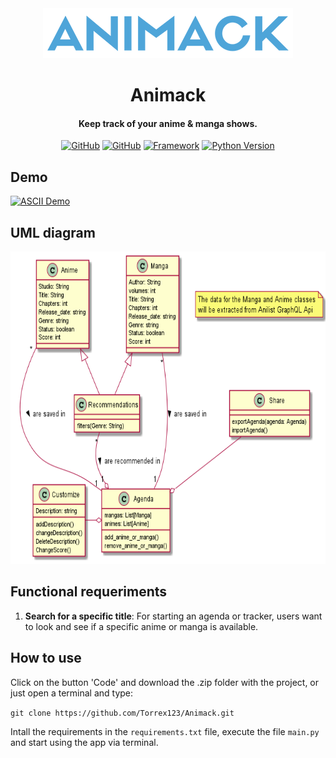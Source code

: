 <div align="center">
 
 <a href="https://github.com/Torrex123/Animack/">
    <img src="src/img/Animack-Logo-400x80.png" alt="Animack - Anime & Manga tracker">
 </a>

 # Animack

 <h4>
   Keep track of your anime & manga shows.
 </h4>

 [![GitHub](https://img.shields.io/badge/by-giusgo-blue)](https://github.com/giusgo)
 [![GitHub](https://img.shields.io/badge/by-Torrex123-blue)](https://github.com/Torrex123)
 [![Framework](https://img.shields.io/badge/framework-pywebview-green)](https://pywebview.flowrl.com/)
 [![Python Version](https://img.shields.io/badge/python-%3E%3D3.10.4-green)](https://github.com/Torrex123/Animack/)
     
</div>

## Demo

[![ASCII Demo](demo.gif)](https://github.com/Torrex123/Animack/)

## UML diagram

<div align="center">
  
<img src="UML.png" alt="Animack UML" style="height:500px;"/>
 
</div>

## Functional requeriments

1. **Search for a specific title**: For starting an agenda or tracker, users want to look and see if a specific anime or manga is available.

## How to use

Click on the button 'Code' and download the .zip folder with the project, or just open a terminal and type:

`git clone https://github.com/Torrex123/Animack.git`

Intall the requirements in the `requirements.txt` file, execute the file `main.py` and start using the app via terminal.
